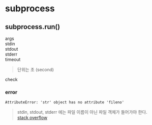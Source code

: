 # subprocess
## subprocess.run()

args  
stdin  
stdout  
stderr  
timeout  
> 단위는 초 (second)  

check  

### error

```
AttributeError: 'str' object has no attribute 'fileno'
```

>stdin, stdout, stderr 에는 파일 이름이 아닌 파일 객체가 들어가야 한다.  
[stack overflow](https://stackoverflow.com/questions/31488688/attributeerror-str-object-has-no-attribute-fileno)  
